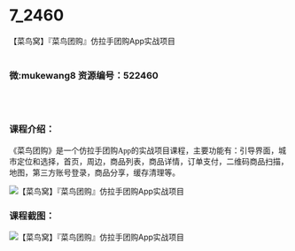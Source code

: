 # 7_2460
【菜鸟窝】『菜鸟团购』仿拉手团购App实战项目
<br/></br>
<h3>微:mukewang8 资源编号：522460</h3>
<br/></br>
<h3>课程介绍：</h3>
<p><span style="font-family: 微软雅黑;">《<a title="查看与 菜鸟团购 相关的文章" target="_blank">菜鸟团购</a>》是一个仿拉手团购App的实战项目课程，主要功能有：引导界面，城市定位和选择，首页，周边，商品列表，商品详情，订单支付，二维码商品扫描，地图，第三方账号登录，商品分享，缓存清理等。</span></p>
<p><img src="https://www.ko996.com/wp-content/uploads/img/2018/05/2-23-300x186.png" alt="【菜鸟窝】『菜鸟团购』仿拉手团购App实战项目"></p>
<div class="info-desc">
<h3>课程截图：</h3>
<p><img src="https://www.ko996.com/wp-content/uploads/img/2018/05/3-26.png" alt="【菜鸟窝】『菜鸟团购』仿拉手团购App实战项目"></p>


			
</div>
